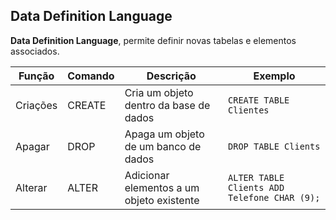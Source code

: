 ## Data Definition Language
**Data Definition Language**, permite definir novas tabelas e elementos associados.

| Função   | Comando | Descrição                                 | Exemplo                                      |
| -------- | ------- | ----------------------------------------- | -------------------------------------------- |
| Criações | CREATE  | Cria um objeto dentro da base de dados    | `CREATE TABLE Clientes`                      |
| Apagar   | DROP    | Apaga um objeto de um banco de dados      | `DROP TABLE Clients`                         |
| Alterar  | ALTER   | Adicionar elementos a um objeto existente | `ALTER TABLE Clients ADD Telefone CHAR (9);` |         |         |                                           |                                              |